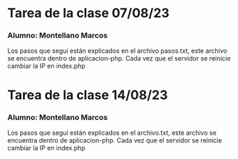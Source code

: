# Tarea de la clase 07/08/23
### Alumno: Montellano Marcos
Los pasos que seguí están explicados en el archivo pasos.txt, este archivo se encuentra dentro de aplicacion-php. Cada vez que el servidor se reinicie cambiar la IP en index.php


# Tarea de la clase 14/08/23
### Alumno: Montellano Marcos
Los pasos que seguí están explicados en el archivo.txt, este archivo se encuentra dentro de aplicacion-php. Cada vez que el servidor se reinicie cambiar la IP en index.php
